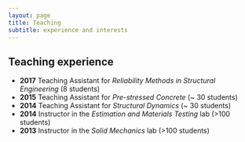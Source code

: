 ```yaml
---
layout: page
title: Teaching
subtitle: experience and interests
---
```



## Teaching experience

  * **2017** Teaching Assistant for _Reliability Methods in Structural Engineering_ (8 students)
  * **2015** Teaching Assistant for _Pre-stressed Concrete_ (~ 30 students)
  * **2014** Teaching Assistant for _Structural Dynamics_ (~ 30 students)
  * **2014** Instructor in the _Estimation and Materials Testing_ lab (>100 students)
  * **2013** Instructor in the _Solid Mechanics_ lab (>100 students) 


